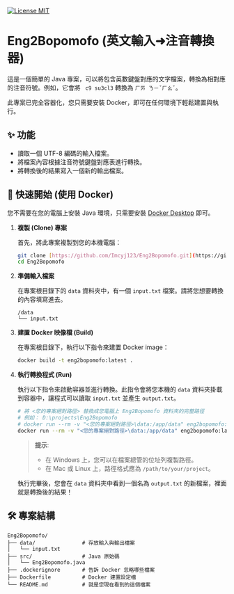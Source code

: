 [![License MIT](https://img.shields.io/badge/license-MIT-blue.svg)](LICENSE)

# Eng2Bopomofo (英文輸入➜注音轉換器)

這是一個簡單的 Java 專案，可以將包含英數鍵盤對應的文字檔案，轉換為相對應的注音符號。例如，它會將 `
c9 su3cl3` 轉換為 `ㄏㄞ ㄋㄧˇㄏㄠˇ`。


此專案已完全容器化，您只需要安裝 Docker，即可在任何環境下輕鬆建置與執行。

## ✨ 功能

* 讀取一個 UTF-8 編碼的輸入檔案。
* 將檔案內容根據注音符號鍵盤對應表進行轉換。
* 將轉換後的結果寫入一個新的輸出檔案。

## 🚀 快速開始 (使用 Docker)

您不需要在您的電腦上安裝 Java 環境，只需要安裝 [Docker Desktop](https://www.docker.com/products/docker-desktop/) 即可。

1.  **複製 (Clone) 專案**

    首先，將此專案複製到您的本機電腦：
    ```bash
    git clone [https://github.com/Imcyj123/Eng2Bopomofo.git](https://github.com/Imcyj123/Eng2Bopomofo.git)
    cd Eng2Bopomofo
    ```

2.  **準備輸入檔案**

    在專案根目錄下的 `data` 資料夾中，有一個 `input.txt` 檔案。請將您想要轉換的內容填寫進去。
    ```
    /data
    └── input.txt
    ```

3.  **建置 Docker 映像檔 (Build)**

    在專案根目錄下，執行以下指令來建置 Docker image：
    ```bash
    docker build -t eng2bopomofo:latest .
    ```

4.  **執行轉換程式 (Run)**

    執行以下指令來啟動容器並進行轉換。此指令會將您本機的 `data` 資料夾掛載到容器中，讓程式可以讀取 `input.txt` 並產生 `output.txt`。
    ```bash
    # 將 <您的專案絕對路徑> 替換成您電腦上 Eng2Bopomofo 資料夾的完整路徑
    # 例如： D:\projects\Eng2Bopomofo
    # docker run --rm -v "<您的專案絕對路徑>\data:/app/data" eng2bopomofo:latest java Eng2Bopomofo data/input.txt data/output.txt
    docker run --rm -v "<您的專案絕對路徑>\data:/app/data" eng2bopomofo:latest 

    ```
    > **提示**:
    > * 在 Windows 上，您可以在檔案總管的位址列複製路徑。
    > * 在 Mac 或 Linux 上，路徑格式應為 `/path/to/your/project`。

    執行完畢後，您會在 `data` 資料夾中看到一個名為 `output.txt` 的新檔案，裡面就是轉換後的結果！

## 🛠️ 專案結構
```
Eng2Bopomofo/
├── data/               # 存放輸入與輸出檔案
│   └── input.txt
├── src/                # Java 原始碼
│   └── Eng2Bopomofo.java
├── .dockerignore       # 告訴 Docker 忽略哪些檔案
├── Dockerfile          # Docker 建置設定檔
└── README.md           # 就是您現在看到的這個檔案
```
